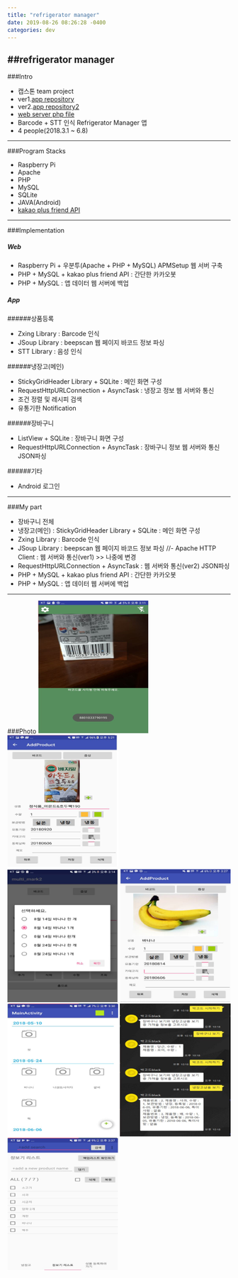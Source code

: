 ```yaml
---
title: "refrigerator manager"
date: 2019-08-26 08:26:28 -0400
categories: dev
---
```

##refrigerator manager
---
###Intro
- 캡스톤 team project
- ver1.[app repository]
- ver2.[app repository2]
- [web server php file]
- Barcode + STT 인식 Refrigerator Manager 앱
- 4 people(2018.3.1 ~ 6.8)
---
###Program Stacks
- Raspberry Pi
- Apache
- PHP
- MySQL
- SQLite
- JAVA(Android)
- [kakao plus friend API]

---
###Implementation
##### Web
- Raspberry Pi + 우분투(Apache + PHP + MySQL) APMSetup 웹 서버 구축
- PHP + MySQL + kakao plus friend API : 간단한 카카오봇
- PHP + MySQL : 앱 데이터 웹 서버에 백업

##### App
######상품등록
- Zxing Library : Barcode 인식
- JSoup Library : beepscan 웹 페이지 바코드 정보 파싱
- STT Library : 음성 인식

######냉장고(메인)
- StickyGridHeader Library + SQLite : 메인 화면 구성
- RequestHttpURLConnection + AsyncTask : 냉장고 정보 웹 서버와 통신
- 조건 정렬 및 레시피 검색
- 유통기한 Notification

######장바구니
- ListView + SQLite : 장바구니 화면 구성
- RequestHttpURLConnection + AsyncTask : 장바구니 정보 웹 서버와 통신 JSON파싱

######기타
- Android 로그인
---
###My part
- 장바구니 전체
- 냉장고(메인) : StickyGridHeader Library + SQLite : 메인 화면 구성
- Zxing Library : Barcode 인식
- JSoup Library : beepscan 웹 페이지 바코드 정보 파싱
//- Apache HTTP Client : 웹 서버와 통신(ver1) >> 나중에 변경
- RequestHttpURLConnection + AsyncTask : 웹 서버와 통신(ver2) JSON파싱
- PHP + MySQL + kakao plus friend API : 간단한 카카오봇
- PHP + MySQL : 앱 데이터 웹 서버에 백업
---
###Photo
<img src="/assets/images/4.jpg" alt="drawing" width="250" height="300"/>
<img src="/assets/images/5.jpg" alt="drawing" width="250" height="300"/>
<br>
<img src="/assets/images/6.jpg" alt="drawing" width="250" height="300"/>
<img src="/assets/images/7.jpg" alt="drawing" width="250" height="300"/>
<br>
<img src="/assets/images/9.jpg" alt="drawing" width="250" height="300"/>
<img src="/assets/images/8.jpg" alt="drawing" width="250" height="300"/>
<img src="/assets/images/10.jpg" alt="drawing" width="250" height="300"/>

[app repository]: https://github.com/blackjayH/rfmanager-1-
[app repository2]: https://github.com/blackjayH/Rfmanager
[web server php file]: https://github.com/blackjayH/kakao-plus-friend
[kakao plus friend api]: https://github.com/plusfriend/auto_reply
